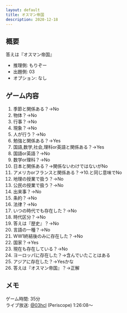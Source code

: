 ```yaml
---
layout: default
title: オスマン帝国
description: 2020-12-18
---
```


## 概要

答えは『オスマン帝国』

- 推理側: もりぞー
- 出題側: 03
- オプション: なし

## ゲーム内容

1. 季節と関係ある？→No
2. 物体？→No
3. 行事？→No
4. 現象？→No
5. 人が行う？→No
6. 勉強と関係ある？→Yes
7. 国語,数学,社会,理科or英語と関係ある？→Yes
8. 国語or英語？→No
9. 数学or理科？→No
10. 日本と関係ある？→関係ないわけではないがNo
11. アメリカorフランスと関係ある？→10.と同じ意味でNo
12. 地理の授業で扱う？→No
13. 公民の授業で扱う？→No
14. 出来事？→No
15. 条約？→No
16. 法律？→No
17. いつの時代でも存在した？→No
18. 時代区分？→No
19. 答えは『歴史』？→No
20. 言語の一種？→No
21. WW1終結後のみに存在した？→No
22. 国家？→Yes
23. 現在も存在している？→No
24. ヨーロッパに存在した？→含んでいたことはある
25. アジアに存在した？→Yesかな
26. 答えは『オスマン帝国』？→正解

## メモ

ゲーム時間: 35分  
ライブ放送: [@03hcl](https://www.periscope.tv/03hcl/1yoKMAORlRpKQ?t=1h26m8s) (Periscope) 1:26:08～
